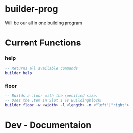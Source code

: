# builder-prog
Will be our all in one building program

# Current Functions



### help


```lua
-- Returns all available commands
builder help
```

### floor

```lua
-- Builds a floor with the specified size.
-- Uses the Item in Slot 1 as Buildingblock!
builder floor -w <width> -l <length> -m <"left"|"right">
```

# Dev - Documentaion